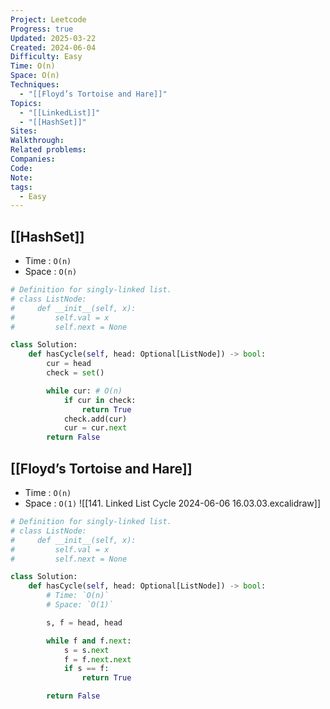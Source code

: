 ```yaml
---
Project: Leetcode
Progress: true
Updated: 2025-03-22
Created: 2024-06-04
Difficulty: Easy
Time: O(n)
Space: O(n)
Techniques:
  - "[[Floyd’s Tortoise and Hare]]"
Topics:
  - "[[LinkedList]]"
  - "[[HashSet]]"
Sites: 
Walkthrough: 
Related problems: 
Companies: 
Code: 
Note: 
tags:
  - Easy
---
```


## [[HashSet]]
- Time : `O(n)`
- Space : `O(n)`
```python
# Definition for singly-linked list.
# class ListNode:
#     def __init__(self, x):
#         self.val = x
#         self.next = None

class Solution:
    def hasCycle(self, head: Optional[ListNode]) -> bool:
        cur = head
        check = set()

        while cur: # O(n)
            if cur in check:
                return True
            check.add(cur)
            cur = cur.next
        return False
```

## [[Floyd’s Tortoise and Hare]]
- Time : `O(n)`
- Space : `O(1)`
![[141. Linked List Cycle 2024-06-06 16.03.03.excalidraw]]

```python
# Definition for singly-linked list.
# class ListNode:
#     def __init__(self, x):
#         self.val = x
#         self.next = None

class Solution:
    def hasCycle(self, head: Optional[ListNode]) -> bool:
        # Time: `O(n)`
        # Space: `O(1)`

        s, f = head, head

        while f and f.next:
            s = s.next
            f = f.next.next
            if s == f:
                return True

        return False

```